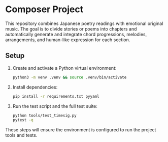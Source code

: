 # Composer Project

This repository combines Japanese poetry readings with emotional original music. The goal is to divide stories or poems into chapters and automatically generate and integrate chord progressions, melodies, arrangements, and human-like expression for each section.

## Setup

1. Create and activate a Python virtual environment:
   ```bash
   python3 -m venv .venv && source .venv/bin/activate
   ```
2. Install dependencies:
   ```bash
   pip install -r requirements.txt pyyaml
   ```
3. Run the test script and the full test suite:
   ```bash
   python tools/test_timesig.py
   pytest -q
   ```

These steps will ensure the environment is configured to run the project tools and tests.
